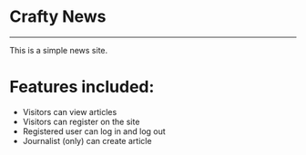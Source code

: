 # Crafty News
---
This is a simple news site.

# Features included:
* Visitors can view articles
* Visitors can register on the site
* Registered user can log in and log out
* Journalist (only) can create article
